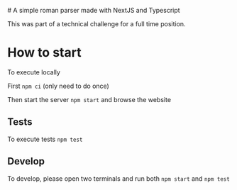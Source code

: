 # A simple roman parser made with NextJS and Typescript

This was part of a technical challenge for a full time position.

# How to start

To execute locally

First `npm ci` (only need to do once)

Then start the server `npm start` and browse the website

## Tests

To execute tests `npm test`

## Develop

To develop, please open two terminals and run both `npm start` and `npm test`
